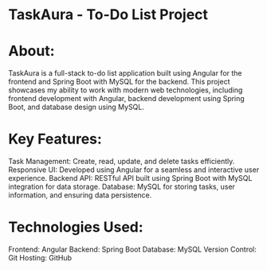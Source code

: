 # TaskAura - To-Do List Project

# About:
TaskAura is a full-stack to-do list application built using Angular for the frontend and Spring Boot with MySQL for the backend. This project showcases my ability to work with modern web technologies, including frontend development with Angular, backend development using Spring Boot, and database design using MySQL.

# Key Features:
Task Management: Create, read, update, and delete tasks efficiently.
Responsive UI: Developed using Angular for a seamless and interactive user experience.
Backend API: RESTful API built using Spring Boot with MySQL integration for data storage.
Database: MySQL for storing tasks, user information, and ensuring data persistence.


# Technologies Used:
Frontend: Angular
Backend: Spring Boot
Database: MySQL
Version Control: Git
Hosting: GitHub






